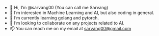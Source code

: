 - 👋 Hi, I’m @sarvang00 (You can call me Sarvang)
- 👀 I’m interested in Machine Learning and AI, but also coding in general.
- 🌱 I’m currently learning golang and pytorch.
- 💞️ I’m looking to collaborate on any projects related to AI.
- 📫 You can reach me on my email at sarvang00@gmail.com

<!---
sarvang00/sarvang00 is a ✨ special ✨ repository because its `README.md` (this file) appears on your GitHub profile.
You can click the Preview link to take a look at your changes.
--->
